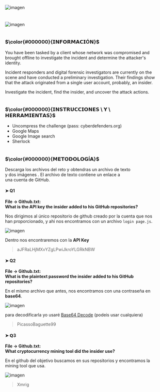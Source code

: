 ![imagen](https://user-images.githubusercontent.com/126393691/222401430-4b12dd1c-3b33-4491-9478-4d7dd0bbd2db.png)

#

![imagen](https://user-images.githubusercontent.com/126393691/222400113-cc1e2dde-8774-4b23-99f1-d294fc377833.png)

#

### $\color{#000000}{𝗜𝗡𝗙𝗢𝗥𝗠𝗔𝗖𝗜Ó𝗡}$
You have been tasked by a client whose network was compromised and brought offline to investigate the incident and determine the attacker's identity.

Incident responders and digital forensic investigators are currently on the scene and have conducted a preliminary investigation. Their findings show that the attack originated from a single user account, probably, an insider.

Investigate the incident, find the insider, and uncover the attack actions.

#

### $\color{#000000}{𝗜𝗡𝗦𝗧𝗥𝗨𝗖𝗖𝗜𝗢𝗡𝗘𝗦 \ 𝗬 \ 𝗛𝗘𝗥𝗥𝗔𝗠𝗜𝗘𝗡𝗧𝗔𝗦}$
- Uncompress the challenge (pass: cyberdefenders.org)
- Google Maps
- Google Image search
- Sherlock

#

### $\color{#000000}{𝗠𝗘𝗧𝗢𝗗𝗢𝗟𝗢𝗚Í𝗔}$
Descarga los archivos del reto y obtendras un archivo de texto <br> y dos imágenes . El archivo de texto contiene un enlace a <br> una cuenta de GitHub. 

#### ➤ Q1
**File -> Github.txt:** <br>
**What is the API key the insider added to his GitHub repositories?** 

Nos dirigimos al único repositorio de github creado por la cuenta que nos han proporcionado, y ahi nos encontramos con un archivo `login page.js`.

![imagen](https://user-images.githubusercontent.com/126393691/222410895-87e53023-4720-4b9c-86b7-a460aba03d74.png)

Dentro nos encontraremos con la **API Key** 
>aJFRaLHjMXvYZgLPwiJkroYLGRkNBW

#### ➤ Q2
**File -> Github.txt:** <br>
**What is the plaintext password the insider added to his GitHub repositories?**

En el mismo archivo que antes, nos encontramos con una contraseña en **base64**.

![imagen](https://user-images.githubusercontent.com/126393691/222412586-50898aa8-7256-4123-a518-4be762492df6.png)

para decodificarla yo usaré [Base64 Decode](https://www.base64decode.org/) (podeis usar cualquiera)
>PicassoBaguette99

#### ➤ 𝗤3
**File -> Github.txt:** <br>
**What cryptocurrency mining tool did the insider use?** 

En el github del objetivo buscamos en sus repositorios y encontramos la mining tool que usa.

![imagen](https://user-images.githubusercontent.com/126393691/222417202-8f7a80b2-653c-4a08-942a-f9f295dd9710.png)
> Xmrig
